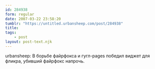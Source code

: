 ```yaml
---
id: 284938
form: regular
date: 2007-03-22 23:58:20
tumblr: "https://untitled.urbansheep.com/post/284938"
title:
tags:
    - post
layout: post-text.njk
---
```


<p>urbansheep: В борьбе файрфокса и гугл-pages победил виджет для фликра, убивший файрфокс напрочь.</p>

